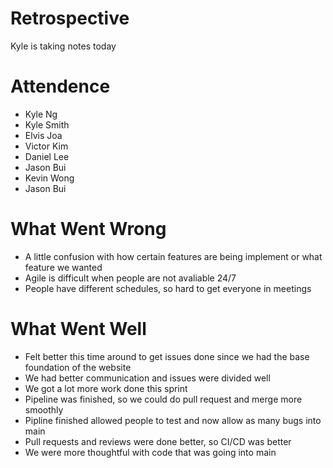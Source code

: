 # Retrospective
Kyle is taking notes today

# Attendence 
* Kyle Ng
* Kyle Smith
* Elvis Joa
* Victor Kim
* Daniel Lee
* Jason Bui
* Kevin Wong
* Jason Bui

# What Went Wrong
* A little confusion with how certain features are being implement or what feature we wanted
* Agile is difficult when people are not avaliable 24/7
* People have different schedules, so hard to get everyone in meetings

# What Went Well
* Felt better this time around to get issues done since we had the base foundation of the website
* We had better communication and issues were divided well
* We got a lot more work done this sprint
* Pipeline was finished, so we could do pull request and merge more smoothly
* Pipline finished allowed people to test and now allow as many bugs into main
* Pull requests and reviews were done better, so CI/CD was better
* We were more thoughtful with code that was going into main
